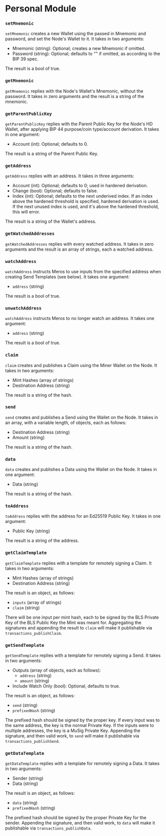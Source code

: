# Personal Module

### `setMnemonic`

`setMnemonic` creates a new Wallet using the passed in Mnemonic and password, and set the Node's Wallet to it. It takes in two arguments:
- Mnemonic (string): Optional; creates a new Mnemonic if omitted.
- Password (string): Optional; defaults to "" if omitted, as according to the BIP 39 spec.

The result is a bool of true.

### `getMnemonic`

`getMnemonic` replies with the Node's Wallet's Mnemonic, without the password. It takes in zero arguments and the result is a string of the mnemonic.

### `getParentPublicKey`

`getParentPublicKey` replies with the Parent Public Key for the Node's HD Wallet, after applying BIP 44 purpose/coin type/account derivation. It takes in one argument:
- Account (int): Optional; defaults to 0.

The result is a string of the Parent Public Key.

### `getAddress`

`getAddress` replies with an address. It takes in three arguments:
- Account (int):  Optional; defaults to 0; used in hardened derivation.
- Change  (bool): Optional; defaults to false.
- Index   (int):  Optional; defaults to the next underived index. If an index above the hardened threshold is specified, hardened derivation is used. If the next unused index is used, and it's above the hardened threshold, this will error.

The result is a string of the Wallet's address.

### `getWatchedAddresses`

`getWatchedAddresses` replies with every watched address. It takes in zero arguments and the result is an array of strings, each a watched address.

### `watchAddress`

`watchAddress` instructs Meros to use inputs from the specified address when creating Send Templates (see below). It takes one argument:
- `address` (string)

The result is a bool of true.

### `unwatchAddress`

`watchAddress` instructs Meros to no longer watch an address. It takes one argument:
- `address` (string)

The result is a bool of true.

### `claim`

`claim` creates and publishes a Claim using the Miner Wallet on the Node. It takes in two arguments:
- Mint Hashes         (array of strings)
- Destination Address (string)

The result is a string of the hash.

### `send`

`send` creates and publishes a Send using the Wallet on the Node. It takes in an array, with a variable length, of objects, each as follows:
- Destination Address (string)
- Amount              (string)

The result is a string of the hash.

### `data`

`data` creates and publishes a Data using the Wallet on the Node. It takes in one argument:
- Data (string)

The result is a string of the hash.

### `toAddress`

`toAddress` replies with the address for an Ed25519 Public Key. It takes in one argument:
- Public Key (string)

The result is a string of the address.

### `getClaimTemplate`

`getClaimTemplate` replies with a template for remotely signing a Claim. It takes in two arguments:
- Mint Hashes         (array of strings)
- Destination Address (string)

The result is an object, as follows:
- `inputs` (array of strings)
- `claim`  (string)

There will be one input per mint hash, each to be signed by the BLS Private Key of the BLS Public Key the Mint was meant for. Aggregating the signatures and appending the result to `claim` will make it publishable via `transactions_publishClaim`.

### `getSendTemplate`

`getSendTemplate` replies with a template for remotely signing a Send. It takes in two arguments:
- Outputs (array of objects, each as follows):
    - `address` (string)
    - `amount`  (string)
- Include Watch Only (bool): Optional, defaults to true.

The result is an object, as follows:
- `send`         (string)
- `prefixedHash` (string)

The prefixed hash should be signed by the proper key. If every input was to the same address, the key is the normal Private Key. If the inputs were to multiple addresses, the key is a MuSig Private Key. Appending the signature, and then valid work, to `send` will make it publishable via `transactions_publishSend`.

### `getDataTemplate`

`getDataTemplate` replies with a template for remotely signing a Data. It takes in two arguments:
- Sender (string)
- Data   (string)

The result is an object, as follows:
- `data`         (string)
- `prefixedHash` (string)

The prefixed hash should be signed by the proper Private Key for the sender. Appending the signature, and then valid work, to `data` will make it publishable via `transactions_publishData`.
